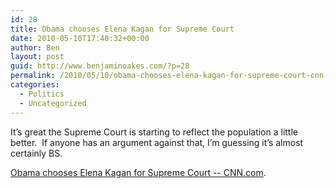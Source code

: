 ```yaml
---
id: 28
title: Obama chooses Elena Kagan for Supreme Court
date: 2010-05-10T17:40:32+00:00
author: Ben
layout: post
guid: http://www.benjaminoakes.com/?p=28
permalink: /2010/05/10/obama-chooses-elena-kagan-for-supreme-court-cnn-com/
categories:
  - Politics
  - Uncategorized
---
```

It&#8217;s great the Supreme Court is starting to reflect the population a little better.  If anyone has an argument against that, I&#8217;m guessing it&#8217;s almost certainly BS.

[Obama chooses Elena Kagan for Supreme Court -- CNN.com](http://www.cnn.com/2010/POLITICS/05/10/scotus.kagan/index.html?eref=rss_us&utm_source=feedburner&utm_medium=feed&utm_campaign=Feed%3A+rss%2Fcnn_us+%28RSS%3A+U.S.%29).